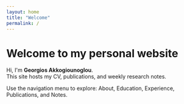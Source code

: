 ```yaml
---
layout: home
title: "Welcome"
permalink: /
---
```


# Welcome to my personal website

Hi, I'm **Georgios Akkogiounoglou**.  
This site hosts my CV, publications, and weekly research notes.  

Use the navigation menu to explore: About, Education, Experience, Publications, and Notes.

